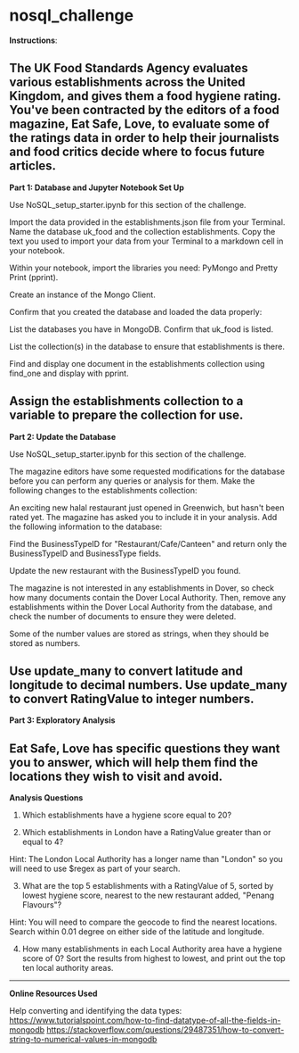 # nosql_challenge
**Instructions**:

The UK Food Standards Agency evaluates various establishments across the United Kingdom, and gives them a food hygiene rating. 
You've been contracted by the editors of a food magazine, Eat Safe, Love, to evaluate some of the ratings data in order to help their journalists and food critics decide where to focus future articles.
---------------------------------------------------------------------------------------------------------
**Part 1: Database and Jupyter Notebook Set Up**

Use NoSQL_setup_starter.ipynb for this section of the challenge.

Import the data provided in the establishments.json file from your Terminal. 
Name the database uk_food and the collection establishments. 
Copy the text you used to import your data from your Terminal to a markdown cell in your notebook.

Within your notebook, import the libraries you need: PyMongo and Pretty Print (pprint).

Create an instance of the Mongo Client.

Confirm that you created the database and loaded the data properly:

List the databases you have in MongoDB. Confirm that uk_food is listed.

List the collection(s) in the database to ensure that establishments is there.

Find and display one document in the establishments collection using find_one and display with pprint.

Assign the establishments collection to a variable to prepare the collection for use.
---------------------------------------------------------------------------------------------------------
**Part 2: Update the Database**

Use NoSQL_setup_starter.ipynb for this section of the challenge.

The magazine editors have some requested modifications for the database before you can perform any queries or analysis for them. Make the following changes to the establishments collection:

An exciting new halal restaurant just opened in Greenwich, but hasn't been rated yet. The magazine has asked you to include it in your analysis. Add the following information to the database:

Find the BusinessTypeID for "Restaurant/Cafe/Canteen" and return only the BusinessTypeID and BusinessType fields.

Update the new restaurant with the BusinessTypeID you found.

The magazine is not interested in any establishments in Dover, so check how many documents contain the Dover Local Authority. 
Then, remove any establishments within the Dover Local Authority from the database, and check the number of documents to ensure they were deleted.

Some of the number values are stored as strings, when they should be stored as numbers.

Use update_many to convert latitude and longitude to decimal numbers.
Use update_many to convert RatingValue to integer numbers.
---------------------------------------------------------------------------------------------------------
**Part 3: Exploratory Analysis**

Eat Safe, Love has specific questions they want you to answer, which will help them find the locations they wish to visit and avoid.
---------------------------------------------------------------------------------------------------------
**Analysis Questions**

1. Which establishments have a hygiene score equal to 20?

2. Which establishments in London have a RatingValue greater than or equal to 4?

Hint: The London Local Authority has a longer name than "London" so you will need to use $regex as part of your search.

3. What are the top 5 establishments with a RatingValue of 5, sorted by lowest hygiene score, nearest to the new restaurant added, "Penang Flavours"?

Hint: You will need to compare the geocode to find the nearest locations. Search within 0.01 degree on either side of the latitude and longitude.

4. How many establishments in each Local Authority area have a hygiene score of 0? Sort the results from highest to lowest, and print out the top ten local authority areas.
---------------------------------------------------------------------------------------------------------
**Online Resources Used**

Help converting and identifying the data types: 
https://www.tutorialspoint.com/how-to-find-datatype-of-all-the-fields-in-mongodb
https://stackoverflow.com/questions/29487351/how-to-convert-string-to-numerical-values-in-mongodb



